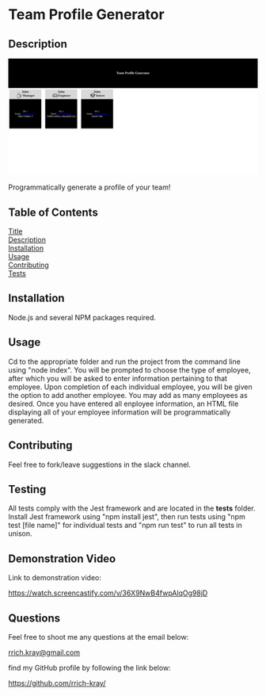 # Team Profile Generator

## Description

![main screenshot](./assets/images/screen1.png)

Programmatically generate a profile of your team!

## Table of Contents

[Title](#title)  
[Description](#description)  
[Installation](#installation)  
[Usage](#usage)  
[Contributing](#contributing)  
[Tests](#tests)

## Installation

Node.js and several NPM packages required.

## Usage

Cd to the appropriate folder and run the project from the command line using "node index". You will be prompted to choose the type of employee, after which you will be asked to enter information pertaining to that employee. Upon completion of each individual employee, you will be given the option to add another employee. You may add as many employees as desired. Once you have entered all enployee information, an HTML file displaying all of your employee information will be programmatically generated.

## Contributing

Feel free to fork/leave suggestions in the slack channel.

## Testing

All tests comply with the Jest framework and are located in the **tests** folder. Install Jest framework using "npm install jest", then run tests using "npm test [file name]" for individual tests and "npm run test" to run all tests in unison.

## Demonstration Video

Link to demonstration video:

https://watch.screencastify.com/v/36X9NwB4fwpAlqOg98jD

## Questions

Feel free to shoot me any questions at the email below:

rrich.kray@gmail.com

find my GitHub profile by following the link below:

https://github.com/rrich-kray/
